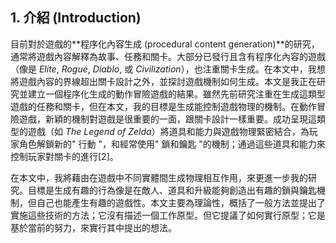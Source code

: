 ## 1. 介紹 (Introduction)

目前對於遊戲的**程序化內容生成 (procedural content generation)**的研究，通常將遊戲內容解釋為故事、任務和關卡。大部分已發行且含有程序化內容的遊戲（像是 *Elite*, *Rogue*, *Diablo*, 或 *Civilization*），也注重關卡生成。在本文中，我想將遊戲內容的界線超出關卡設計之外，並探討遊戲機制如何生成。本文是我正在研究並建立一個程序化生成的動作冒險遊戲的結果。雖然先前研究注重在生成這類型遊戲的任務和關卡，但在本文，我的目標是生成能控制遊戲物理的機制。在動作冒險遊戲，新穎的機制對遊戲是很重要的一面，跟關卡設計一樣重要。成功呈現這類型的遊戲（如 *The Legend of Zelda*）將道具和能力與遊戲物理緊密結合，為玩家角色解鎖新的" 行動 "，和經常使用" 鎖和鑰匙 "的機制；通過這些道具和能力來控制玩家對關卡的進行[2]。

在本文中，我將藉由在遊戲中不同實體間生成物理相互作用，來更進一步我的研究。目標是生成有趣的行為像是在敵人、道具和升級能夠創造出有趣的鎖與鑰匙機制，但自己也能產生有趣的遊戲性。本文主要為理論性，概括了一般方法並提出了實施這些技術的方法；它沒有描述一個工作原型。但它提議了如何實行原型；它是基於當前的努力，來實行其中提出的想法。

